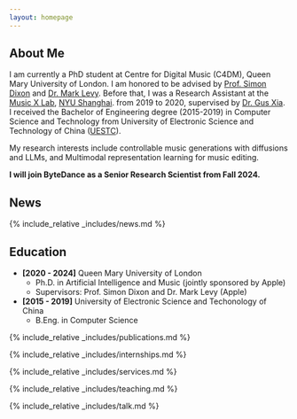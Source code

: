 ```yaml
---
layout: homepage
---
```


## About Me

I am currently a PhD student at Centre for Digital Music (C4DM), Queen Mary University of London. I am honored to be advised by [Prof. Simon Dixon](http://www.eecs.qmul.ac.uk/~simond/) and [Dr. Mark Levy](https://scholar.google.com/citations?user=g_ESIWoAAAAJ).  Before that, I was a Research Assistant at the [Music X Lab](http://musicxlab.com/), [NYU Shanghai](https://shanghai.nyu.edu/). from 2019 to 2020, supervised by [Dr. Gus Xia](http://www.musicxlab.com/members/gus/). I received the Bachelor of Engineering degree (2015-2019) in Computer Science and Technology from University of Electronic Science and Technology of China ([UESTC](https://en.uestc.edu.cn/)). 

My research interests include controllable music generations with diffusions and LLMs, and Multimodal representation learning for music editing.

**I will join ByteDance as a Senior Research Scientist from Fall 2024.**

## News

{% include_relative _includes/news.md %}

## Education

- **[2020 - 2024]** Queen Mary University of London
  - Ph.D. in Artificial Intelligence and Music (jointly sponsored by Apple)
  - Supervisors: Prof. Simon Dixon and Dr. Mark Levy (Apple)
- **[2015 - 2019]** University of Electronic Science and Techonology of China
  - B.Eng. in Computer Science


{% include_relative _includes/publications.md %}

{% include_relative _includes/internships.md %}

{% include_relative _includes/services.md %}

{% include_relative _includes/teaching.md %}

{% include_relative _includes/talk.md %}
 
